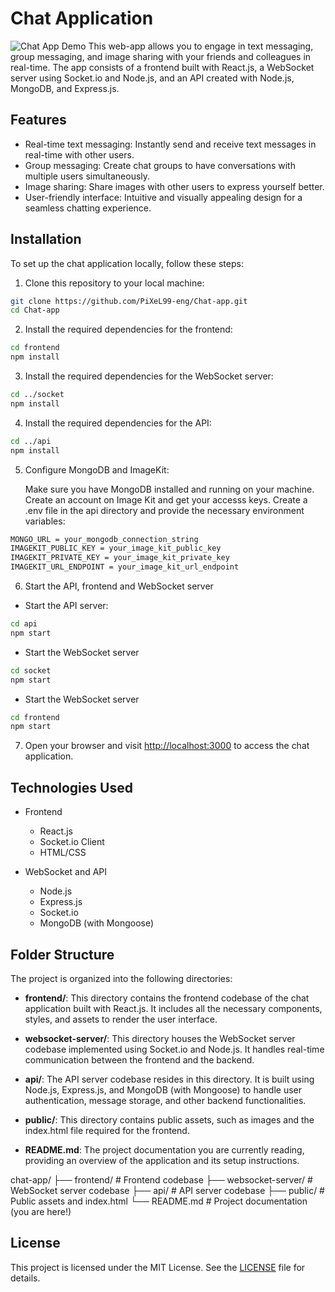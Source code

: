 # Chat Application

![Chat App Demo](link_to_demo_gif.gif)
This web-app allows you to engage in text messaging, group messaging, and image sharing with your friends and colleagues in real-time. The app consists of a frontend built with React.js, a WebSocket server using Socket.io and Node.js, and an API created with Node.js, MongoDB, and Express.js.

## Features

- Real-time text messaging: Instantly send and receive text messages in real-time with other users.
- Group messaging: Create chat groups to have conversations with multiple users simultaneously.
- Image sharing: Share images with other users to express yourself better.
- User-friendly interface: Intuitive and visually appealing design for a seamless chatting experience.

<!-- ## Demo

To see the app in action, check out our live demo [here](link_to_live_demo). -->

## Installation

To set up the chat application locally, follow these steps:

1. Clone this repository to your local machine:

```bash
git clone https://github.com/PiXeL99-eng/Chat-app.git
cd Chat-app
```

2. Install the required dependencies for the frontend:

```bash
cd frontend
npm install
```

3. Install the required dependencies for the WebSocket server:

```bash
cd ../socket
npm install
```

4. Install the required dependencies for the API:

```bash
cd ../api
npm install
```

5. Configure MongoDB and ImageKit:

    Make sure you have MongoDB installed and running on your machine.
    Create an account on Image Kit and get your accesss keys.
    Create a .env file in the api directory and provide the necessary environment variables:

```bash
MONGO_URL = your_mongodb_connection_string
IMAGEKIT_PUBLIC_KEY = your_image_kit_public_key
IMAGEKIT_PRIVATE_KEY = your_image_kit_private_key
IMAGEKIT_URL_ENDPOINT = your_image_kit_url_endpoint
```

6. Start the API, frontend and WebSocket server

- Start the API server:
```bash
cd api
npm start
```

- Start the WebSocket server
```bash
cd socket
npm start
```

- Start the WebSocket server
```bash
cd frontend
npm start
```

7. Open your browser and visit [http://localhost:3000](http://localhost:3000) to access the chat application.


## Technologies Used

- Frontend
  - React.js
  - Socket.io Client
  - HTML/CSS

- WebSocket and API
  - Node.js
  - Express.js
  - Socket.io
  - MongoDB (with Mongoose)

## Folder Structure

The project is organized into the following directories:


- **frontend/**: This directory contains the frontend codebase of the chat application built with React.js. It includes all the necessary components, styles, and assets to render the user interface.

- **websocket-server/**: This directory houses the WebSocket server codebase implemented using Socket.io and Node.js. It handles real-time communication between the frontend and the backend.

- **api/**: The API server codebase resides in this directory. It is built using Node.js, Express.js, and MongoDB (with Mongoose) to handle user authentication, message storage, and other backend functionalities.

- **public/**: This directory contains public assets, such as images and the index.html file required for the frontend.

- **README.md**: The project documentation you are currently reading, providing an overview of the application and its setup instructions.


chat-app/
├── frontend/ # Frontend codebase
├── websocket-server/ # WebSocket server codebase
├── api/ # API server codebase
├── public/ # Public assets and index.html
└── README.md # Project documentation (you are here!)


## License

This project is licensed under the MIT License. See the [LICENSE](link_to_license) file for details.
